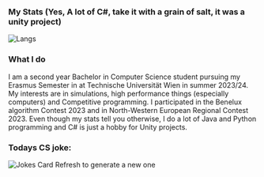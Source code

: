 ### My Stats (Yes, A lot of C#, take it with a grain of salt, it was a unity project)
![Langs](https://github-readme-stats.vercel.app/api/top-langs/?username=HenrikKlasen&theme=tokyonight&langs_count=200) 


### What I do
I am a second year Bachelor in Computer Science student pursuing my Erasmus Semester in at Technische Universität Wien in summer 2023/24. My interests are in simulations, high performance things (especially computers) and Competitive programming. I participated in the Benelux algorithm Contest 2023 and in North-Western European Regional Contest 2023. 
Even though my stats tell you otherwise, I do a lot of Java and Python programming and C# is just a hobby for Unity projects.

### Todays CS joke:
![Jokes Card](https://readme-jokes.vercel.app/api?hideBorder)
Refresh to generate a new one
